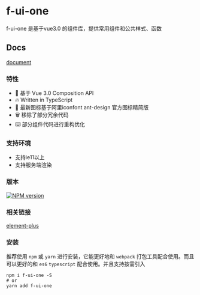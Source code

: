 # f-ui-one

f-ui-one 是基于vue3.0 的组件库，提供常用组件和公共样式、函数

## Docs

[document](https://gitee.com/daijuymf/f-ui-one/)


### 特性

- 💪  基于 Vue 3.0 Composition API
- 🔥  Written in TypeScript
- 🌈  最新图标基于阿里iconfont ant-design 官方图标精简版
- 🗑  移除了部分冗余代码
- ⌨️  部分组件代码进行重构优化

### 支持环境

- 支持ie11以上
- 支持服务端渲染

### 版本

[![NPM version](https://img.shields.io/badge/npm-v1.0.1-green)](https://www.npmjs.com/package/f-ui-one)

### 相关链接

[element-plus](https://element-plus.gitee.io/#/zh-CN/component/installation)

### 安装

推荐使用 `npm` 或 `yarn` 进行安装，它能更好地和 `webpack` 打包工具配合使用。而且可以更好的和 `es6` `typescript` 配合使用。并且支持按需引入

```shell
npm i f-ui-one -S
# or 
yarn add f-ui-one
```
